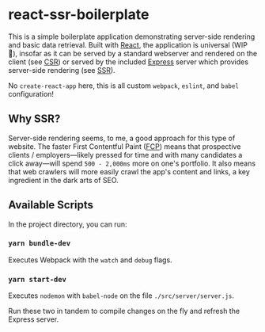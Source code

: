 # react-ssr-boilerplate

This is a simple boilerplate application demonstrating server-side rendering and basic data retrieval. Built with [React], the application is universal (WIP 🚧), insofar as it can be served by a standard webserver and rendered on the client (see [CSR]) or served by the included [Express] server which provides server-side rendering (see [SSR]).

No `create-react-app` here, this is all custom `webpack`, `eslint`, and `babel` configuration!

## Why SSR?
Server-side rendering seems, to me, a good approach for this type of website. The faster First Contentful Paint ([FCP]) means that prospective clients / employers—likely pressed for time and with many candidates a click away—will spend `500 - 2,000ms` more on one's portfolio. It also means that web crawlers will more easily crawl the app's content and links, a key ingredient in the dark arts of SEO.

## Available Scripts

In the project directory, you can run:

### `yarn bundle-dev`
Executes Webpack with the `watch` and `debug` flags.

### `yarn start-dev`
Executes `nodemon` with `babel-node` on the file `./src/server/server.js`.

Run these two in tandem to compile changes on the fly and refresh the Express server.


[React]: https://reactjs.org/
[Express]: https://expressjs.com/
[CSR]: https://developers.google.com/web/updates/2019/02/rendering-on-the-web#csr
[SSR]: https://developers.google.com/web/updates/2019/02/rendering-on-the-web#server-rendering
[FCP]: https://developers.google.com/web/fundamentals/performance/user-centric-performance-metrics#first_paint_and_first_contentful_paint